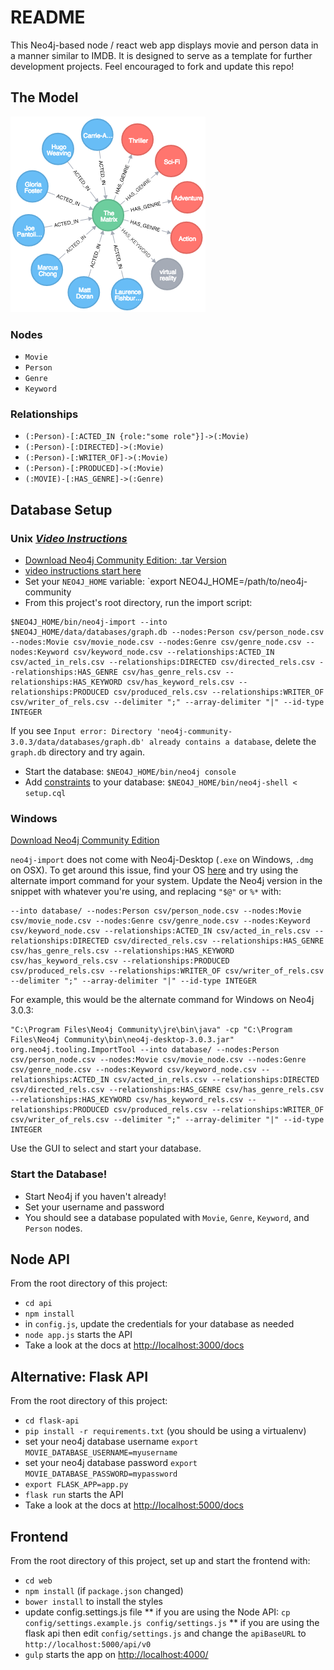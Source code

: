 # README

This Neo4j-based node / react web app displays movie and person data in a manner similar to IMDB.
It is designed to serve as a template for further development projects. 
Feel encouraged to fork and update this repo! 

## The Model

![image of movie model](./img/model.png)

### Nodes

* `Movie`
* `Person`
* `Genre`
* `Keyword`

### Relationships

* `(:Person)-[:ACTED_IN {role:"some role"}]->(:Movie)`
* `(:Person)-[:DIRECTED]->(:Movie)`
* `(:Person)-[:WRITER_OF]->(:Movie)`
* `(:Person)-[:PRODUCED]->(:Movie)`
* `(:MOVIE)-[:HAS_GENRE]->(:Genre)`

## Database Setup

### Unix _[Video Instructions](https://youtu.be/O71B2KcTD6A)_

* [Download Neo4j Community Edition: .tar Version](https://neo4j.com/download/other-releases/)
* [video instructions start here](https://youtu.be/O71B2KcTD6A)
* Set your `NEO4J_HOME` variable: `export NEO4J_HOME=/path/to/neo4j-community
* From this project's root directory, run the import script:

```
$NEO4J_HOME/bin/neo4j-import --into $NEO4J_HOME/data/databases/graph.db --nodes:Person csv/person_node.csv --nodes:Movie csv/movie_node.csv --nodes:Genre csv/genre_node.csv --nodes:Keyword csv/keyword_node.csv --relationships:ACTED_IN csv/acted_in_rels.csv --relationships:DIRECTED csv/directed_rels.csv --relationships:HAS_GENRE csv/has_genre_rels.csv --relationships:HAS_KEYWORD csv/has_keyword_rels.csv --relationships:PRODUCED csv/produced_rels.csv --relationships:WRITER_OF csv/writer_of_rels.csv --delimiter ";" --array-delimiter "|" --id-type INTEGER
```

If you see `Input error: Directory 'neo4j-community-3.0.3/data/databases/graph.db' already contains a database`, delete the `graph.db` directory and try again.

* Start the database: `$NEO4J_HOME/bin/neo4j console`
* Add [constraints](https://neo4j.com/docs/developer-manual/current/cypher/#query-constraints) to your database: `$NEO4J_HOME/bin/neo4j-shell < setup.cql`

### Windows

[Download Neo4j Community Edition](https://neo4j.com/download/)

`neo4j-import` does not come with Neo4j-Desktop (`.exe` on Windows, `.dmg` on OSX).
To get around this issue, find your OS [here](https://gist.github.com/jexp/4692ad9cd14b6d9c1cc8bffa079c98fa) and try using the alternate import command for your system.
Update the Neo4j version in the snippet with whatever you're using, and replacing `"$@"` or `%*` with: 

```
--into database/ --nodes:Person csv/person_node.csv --nodes:Movie csv/movie_node.csv --nodes:Genre csv/genre_node.csv --nodes:Keyword csv/keyword_node.csv --relationships:ACTED_IN csv/acted_in_rels.csv --relationships:DIRECTED csv/directed_rels.csv --relationships:HAS_GENRE csv/has_genre_rels.csv --relationships:HAS_KEYWORD csv/has_keyword_rels.csv --relationships:PRODUCED csv/produced_rels.csv --relationships:WRITER_OF csv/writer_of_rels.csv --delimiter ";" --array-delimiter "|" --id-type INTEGER
```

For example, this would be the alternate command for Windows on Neo4j 3.0.3:

```
"C:\Program Files\Neo4j Community\jre\bin\java" -cp "C:\Program Files\Neo4j Community\bin\neo4j-desktop-3.0.3.jar" org.neo4j.tooling.ImportTool --into database/ --nodes:Person csv/person_node.csv --nodes:Movie csv/movie_node.csv --nodes:Genre csv/genre_node.csv --nodes:Keyword csv/keyword_node.csv --relationships:ACTED_IN csv/acted_in_rels.csv --relationships:DIRECTED csv/directed_rels.csv --relationships:HAS_GENRE csv/has_genre_rels.csv --relationships:HAS_KEYWORD csv/has_keyword_rels.csv --relationships:PRODUCED csv/produced_rels.csv --relationships:WRITER_OF csv/writer_of_rels.csv --delimiter ";" --array-delimiter "|" --id-type INTEGER
```

Use the GUI to select and start your database. 

### Start the Database!

* Start Neo4j if you haven't already! 
* Set your username and password
* You should see a database populated with `Movie`, `Genre`, `Keyword`, and `Person` nodes.

## Node API

From the root directory of this project:

* `cd api`
* `npm install`
* in `config.js`, update the credentials for your database as needed
* `node app.js` starts the API
* Take a look at the docs at [http://localhost:3000/docs](http://localhost:3000/docs)

## Alternative: Flask API

From the root directory of this project:

* `cd flask-api`
* `pip install -r requirements.txt` (you should be using a virtualenv)
* set your neo4j database username `export MOVIE_DATABASE_USERNAME=myusername`
* set your neo4j database password `export MOVIE_DATABASE_PASSWORD=mypassword`
* `export FLASK_APP=app.py`
* `flask run` starts the API
* Take a look at the docs at [http://localhost:5000/docs](http://localhost:5000/docs)

## Frontend

From the root directory of this project, set up and start the frontend with:

* `cd web`
* `npm install` (if `package.json` changed)
* `bower install` to install the styles
* update config.settings.js file
** if you are using the Node API: `cp config/settings.example.js config/settings.js`
** if you are using the flask api then edit `config/settings.js` and change the `apiBaseURL` to `http://localhost:5000/api/v0`
* `gulp` starts the app on [http://localhost:4000/](http://localhost:4000/)
